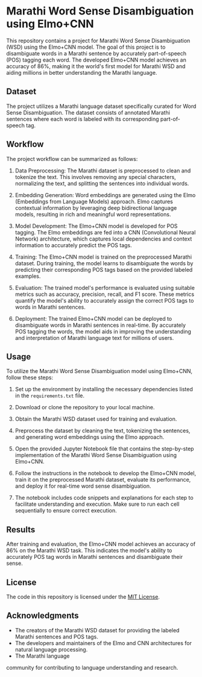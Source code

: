 # Marathi Word Sense Disambiguation using Elmo+CNN

This repository contains a project for Marathi Word Sense Disambiguation (WSD) using the Elmo+CNN model. The goal of this project is to disambiguate words in a Marathi sentence by accurately part-of-speech (POS) tagging each word. The developed Elmo+CNN model achieves an accuracy of 86%, making it the world's first model for Marathi WSD and aiding millions in better understanding the Marathi language.

## Dataset
The project utilizes a Marathi language dataset specifically curated for Word Sense Disambiguation. The dataset consists of annotated Marathi sentences where each word is labeled with its corresponding part-of-speech tag.

## Workflow
The project workflow can be summarized as follows:

1. Data Preprocessing: The Marathi dataset is preprocessed to clean and tokenize the text. This involves removing any special characters, normalizing the text, and splitting the sentences into individual words.

2. Embedding Generation: Word embeddings are generated using the Elmo (Embeddings from Language Models) approach. Elmo captures contextual information by leveraging deep bidirectional language models, resulting in rich and meaningful word representations.

3. Model Development: The Elmo+CNN model is developed for POS tagging. The Elmo embeddings are fed into a CNN (Convolutional Neural Network) architecture, which captures local dependencies and context information to accurately predict the POS tags.

4. Training: The Elmo+CNN model is trained on the preprocessed Marathi dataset. During training, the model learns to disambiguate the words by predicting their corresponding POS tags based on the provided labeled examples.

5. Evaluation: The trained model's performance is evaluated using suitable metrics such as accuracy, precision, recall, and F1 score. These metrics quantify the model's ability to accurately assign the correct POS tags to words in Marathi sentences.

6. Deployment: The trained Elmo+CNN model can be deployed to disambiguate words in Marathi sentences in real-time. By accurately POS tagging the words, the model aids in improving the understanding and interpretation of Marathi language text for millions of users.

## Usage
To utilize the Marathi Word Sense Disambiguation model using Elmo+CNN, follow these steps:

1. Set up the environment by installing the necessary dependencies listed in the `requirements.txt` file.

2. Download or clone the repository to your local machine.

3. Obtain the Marathi WSD dataset used for training and evaluation.

4. Preprocess the dataset by cleaning the text, tokenizing the sentences, and generating word embeddings using the Elmo approach.

5. Open the provided Jupyter Notebook file that contains the step-by-step implementation of the Marathi Word Sense Disambiguation using Elmo+CNN.

6. Follow the instructions in the notebook to develop the Elmo+CNN model, train it on the preprocessed Marathi dataset, evaluate its performance, and deploy it for real-time word sense disambiguation.

7. The notebook includes code snippets and explanations for each step to facilitate understanding and execution. Make sure to run each cell sequentially to ensure correct execution.

## Results
After training and evaluation, the Elmo+CNN model achieves an accuracy of 86% on the Marathi WSD task. This indicates the model's ability to accurately POS tag words in Marathi sentences and disambiguate their sense.

## License
The code in this repository is licensed under the [MIT License](LICENSE).

## Acknowledgments
- The creators of the Marathi WSD dataset for providing the labeled Marathi sentences and POS tags.
- The developers and maintainers of the Elmo and CNN architectures for natural language processing.
- The Marathi language

 community for contributing to language understanding and research.
